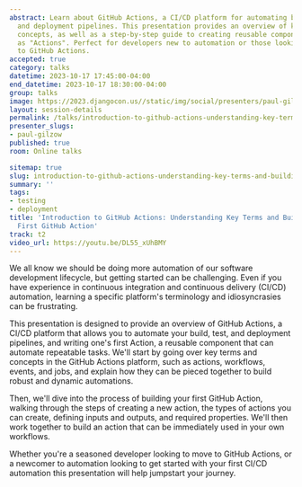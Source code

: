 ```yaml
---
abstract: Learn about GitHub Actions, a CI/CD platform for automating build, test,
  and deployment pipelines. This presentation provides an overview of key terms and
  concepts, as well as a step-by-step guide to creating reusable components known
  as "Actions". Perfect for developers new to automation or those looking to transition
  to GitHub Actions.
accepted: true
category: talks
datetime: 2023-10-17 17:45:00-04:00
end_datetime: 2023-10-17 18:30:00-04:00
group: talks
image: https://2023.djangocon.us//static/img/social/presenters/paul-gilzow.png
layout: session-details
permalink: /talks/introduction-to-github-actions-understanding-key-terms-and-building-your-first-github-action/
presenter_slugs:
- paul-gilzow
published: true
room: Online talks

sitemap: true
slug: introduction-to-github-actions-understanding-key-terms-and-building-your-first-github-action
summary: ''
tags:
- testing
- deployment
title: 'Introduction to GitHub Actions: Understanding Key Terms and Building Your
  First GitHub Action'
track: t2
video_url: https://youtu.be/DL55_xUhBMY
---
```


We all know we should be doing more automation of our software development lifecycle, but getting started can be challenging. Even if you have experience in continuous integration and continuous delivery (CI/CD) automation, learning a specific platform's terminology and idiosyncrasies can be frustrating.

This presentation is designed to provide an overview of GitHub Actions, a CI/CD platform that allows you to automate your build, test, and deployment pipelines, and writing one's first Action, a reusable component that can automate repeatable tasks. We'll start by going over key terms and concepts in the GitHub Actions platform, such as actions, workflows, events, and jobs, and explain how they can be pieced together to build robust and dynamic automations.

Then, we'll dive into the process of building your first GitHub Action, walking through the steps of creating a new action, the types of actions you can create, defining inputs and outputs, and required properties. We'll then work together to build an action that can be immediately used in your own workflows.

Whether you're a seasoned developer looking to move to GitHub Actions, or a newcomer to automation looking to get started with your first CI/CD automation this presentation will help jumpstart your journey.
